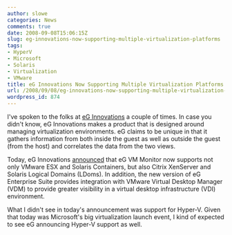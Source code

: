 ```yaml
---
author: slowe
categories: News
comments: true
date: 2008-09-08T15:06:15Z
slug: eg-innovations-now-supporting-multiple-virtualization-platforms
tags:
- HyperV
- Microsoft
- Solaris
- Virtualization
- VMware
title: eG Innovations Now Supporting Multiple Virtualization Platforms
url: /2008/09/08/eg-innovations-now-supporting-multiple-virtualization-platforms/
wordpress_id: 874
---
```


I've spoken to the folks at [eG Innovations](http://www.eginnovations.com/) a couple of times. In case you didn't know, eG Innovations makes a product that is designed around managing virtualization environments. eG claims to be unique in that it gathers information from both inside the guest as well as outside the guest (from the host) and correlates the data from the two views.

Today, eG Innovations [announced](http://www.eginnovations.com/web/news/8sept2008.htm) that eG VM Monitor now supports not only VMware ESX and Solaris Containers, but also Citrix XenServer and Solaris Logical Domains (LDoms). In addition, the new version of eG Enterprise Suite provides integration with VMware Virtual Desktop Manager (VDM) to provide greater visibility in a virtual desktop infrastructure (VDI) environment.

What I didn't see in today's announcement was support for Hyper-V. Given that today was Microsoft's big virtualization launch event, I kind of expected to see eG announcing Hyper-V support as well.
